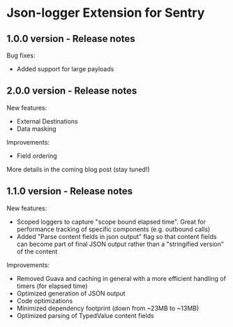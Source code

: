 # Json-logger Extension for Sentry

## 1.0.0 version - Release notes

Bug fixes:
* Added support for large payloads

## 2.0.0 version - Release notes

New features:
* External Destinations
* Data masking

Improvements:
* Field ordering

More details in the coming blog post (stay tuned!)

## 1.1.0 version - Release notes

New features:
* Scoped loggers to capture "scope bound elapsed time". Great for performance tracking of specific components (e.g. outbound calls)
* Added "Parse content fields in json output" flag so that content fields can become part of final JSON output rather than a "stringified version" of the content

Improvements:
* Removed Guava and caching in general with a more efficient handling of timers (for elapsed time)
* Optimized generation of JSON output
* Code optimizations
* Minimized dependency footprint (down from ~23MB to ~13MB)
* Optimized parsing of TypedValue content fields

